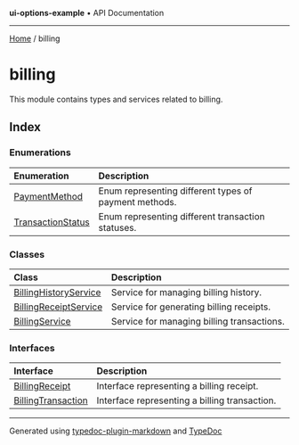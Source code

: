 **ui-options-example** • API Documentation

***

[Home](../README.md) / billing

# billing

This module contains types and services related to billing.

## Index

### Enumerations

| Enumeration | Description |
| :------ | :------ |
| [PaymentMethod](enumerations/PaymentMethod.md) | Enum representing different types of payment methods. |
| [TransactionStatus](enumerations/TransactionStatus.md) | Enum representing different transaction statuses. |

### Classes

| Class | Description |
| :------ | :------ |
| [BillingHistoryService](classes/BillingHistoryService.md) | Service for managing billing history. |
| [BillingReceiptService](classes/BillingReceiptService.md) | Service for generating billing receipts. |
| [BillingService](classes/BillingService.md) | Service for managing billing transactions. |

### Interfaces

| Interface | Description |
| :------ | :------ |
| [BillingReceipt](interfaces/BillingReceipt.md) | Interface representing a billing receipt. |
| [BillingTransaction](interfaces/BillingTransaction.md) | Interface representing a billing transaction. |

***

Generated using [typedoc-plugin-markdown](https://www.npmjs.com/package/typedoc-plugin-markdown) and [TypeDoc](https://typedoc.org/)
